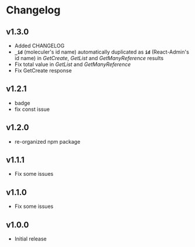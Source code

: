 # Changelog

## v1.3.0
* Added CHANGELOG
* **`_id`** (moleculer's id name) automatically duplicated as **`id`** (React-Admin's id name) in *GetCreate*, *GetList* and *GetManyReference* results
* Fix total value in *GetList* and *GetManyReference*
* Fix GetCreate response

## v1.2.1
* badge
* fix const issue

## v1.2.0
* re-organized npm package 

## v1.1.1
* Fix some issues

## v1.1.0
* Fix some issues

## v1.0.0
* Initial release
